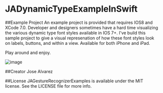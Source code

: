 JADynamicTypeExampleInSwift
===========================

##Example Project
An example project is provided that requires IOS8 and XCode 7.0.
Developer and designers sometimes have a hard time visualizing the various dynamic type font styles available in IOS 7+. I've build this sample project to give a visual represenation of how these font styles look on labels, buttons, and within a view. Available for both iPhone and iPad. 

Play around and enjoy. 

![image](http://i.imgur.com/jiQNAvx.png)

##Creator
Jose Alvarez

##License
JAGestureRecognizerExamples is available under the MIT license. See the LICENSE file for more info.
